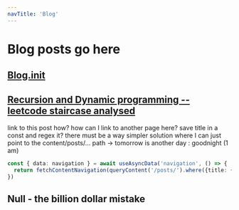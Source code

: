 ```yaml
---
navTitle: 'Blog'
---
```


# Blog posts go here

## [Blog.init](/_posts/blog.init)

## [Recursion and Dynamic programming -- leetcode staircase analysed](/_posts/recursion)



link to this post
how?
how can I link to another page here? 
save title in a const and regex it?
there must be a way simpler solution where I can just point to the content/posts/... path
-> tomorrow is another day : goodnight (1 am)

```ts
const { data: navigation } = await useAsyncData('navigation', () => {
  return fetchContentNavigation(queryContent('/posts/').where({title: { $regex: 'saved title' }}))
})

```

## Null - the billion dollar mistake